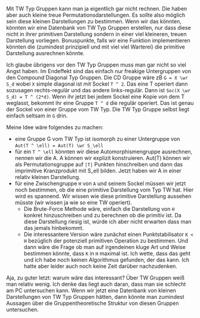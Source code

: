 Mit TW Typ Gruppen kann man ja eigentlich gar nicht rechnen. Die haben aber auch kleine treue Permutationsdarstellungen. Es sollte also möglich sein diese kleinen Darstellungen zu bestimmen. Wenn wir das könnten, könnten wir eine Datenbank von TW Typ Gruppen erstellen, nur dass diese nicht in ihrer primitiven Darstellung sondern in einer viel kleineren, treuen Darstellung vorliegen. Bonuspunkte, falls wir eine Funktion implementieren könnten die (zumindest prinzipiell und mit viel viel Warterei) die primitive Darstellung ausrechnen könnte.

Ich glaube übrigens vor den TW Typ Gruppen muss man gar nicht so viel Angst haben. Im Endeffekt sind das einfach nur freakige Untergruppen von den Compound Diagonal Typ Gruppen. Die CD Gruppe wäre zB `G = X \wr S_d` wobei `X` simple diagonal ist mit Sockel `T ^ 2`. Das eine T operiert dann sozusagen rechts-regulär und das andere links-regulär. Dann ist `Soc(X \wr S_d) = T ^ (2*d)`. Wenn ihr jetzt bei jedem Sockel eine Kopie von dem T weglasst, bekommt ihr eine Gruppe `T ^ d` die regulär operiert. Das ist genau der Sockel von einer Gruppe vom TW Typ. Die TW Typ Gruppe selbst liegt einfach seltsam in `G` drin.

Meine Idee wäre folgendes zu machen:
- eine Gruppe G vom TW Typ ist isomorph zu einer Untergruppe von `Aut(T ^ \ell) = Aut(T) \wr S_\ell`
- für ein `T ^ \ell` könnten wir diese Automorphismengruppe ausrechnen, nennen wir die A. A können wir explizit konstruieren. Aut(T) können wir als Permutationsgruppe auf `|T|` Punkten hinschreiben und dann das imprimitive Kranzprodukt mit S_ell bilden. Jetzt haben wir A in einer relativ kleinen Darstellung.
- für eine Zwischengruppe `H` von `A` und seinem Sockel müssen wir jetzt noch bestimmen, ob die eine primitive Darstellung vom Typ TW hat. Hier wird es spannend. Wir wissen wie diese primitive Darstellung aussehen müsste (wir wissen ja wie so eine TW operiert).
  -  Die Brute-Force Methode wäre, einfach die Darstellung von `H` konkret hinzuschreiben und zu berechnen ob die primitiv ist. Da diese Darstellung riesig ist, würde ich aber nicht erwarten dass man das jemals hinbekommt.
  - Die interessantere Version wäre zunächst einen Punktstabilisator `K < H` bezüglich der potenziell primitiven Operation zu bestimmen. Und dann wäre die Frage ob man auf irgendeinen kluge Art und Weise bestimmen könnte, dass `K` in `H` maximal ist. Ich wette, dass das geht und ich habe noch keinen Algorithmus gefunden, der das kann. Ich hatte aber leider auch noch keine Zeit darüber nachzudenken.

Aja, zu guter letzt: warum wäre das interessant? Über TW Gruppen weiß man relativ wenig. Ich denke das liegt auch daran, dass man sie schlecht am PC untersuchen kann. Wenn wir jetzt eine Datenbank von kleinen Darstellungen von TW Typ Gruppen hätten, dann könnte man zumindest Aussagen über die Gruppentheoretische Struktur von diesen Gruppen untersuchen.
